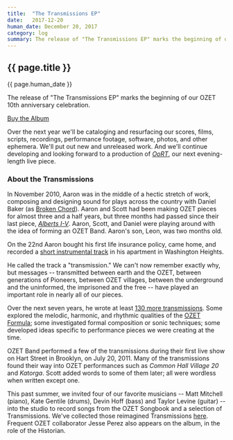 ```yaml
---
title:  "The Transmissions EP"
date:   2017-12-20
human_date: December 20, 2017
category: log
summary: The release of "The Transmissions EP" marks the beginning of our OZET 10th anniversary celebration.
---
```

## {{ page.title }}

{{ page.human_date }}

The release of "The Transmissions EP" marks the beginning of our OZET 10th anniversary celebration.

[Buy the Album](https://ozet.bandcamp.com/album/the-transmissions-ep)

Over the next year we'll be cataloging and resurfacing our scores, films, scripts, recordings, performance footage, software, photos, and other ephemera.  We'll put out new and unreleased work.  And we'll continue developing and looking forward to a production of [*OoRT*](/works/oort/), our next evening-length live piece.

### About the Transmissions

In November 2010, Aaron was in the middle of a hectic stretch of work, composing and designing sound for plays across the country with Daniel Baker (as [Broken Chord](http://brokenchord.us/)).  Aaron and Scott had been making OZET pieces for almost three and a half years, but three months had passed since their last piece, [*Alberts I-V*](/works/alberts/).  Aaron, Scott, and Daniel were playing around with the idea of forming an OZET Band.  Aaron's son, Leon, was two months old.

On the 22nd Aaron bought his first life insurance policy, came home, and recorded a [short instrumental track](https://soundcloud.com/on_the_ozet/t-1002-11-22?in=on_the_ozet/sets/ozet-music-transmissions) in his apartment in Washington Heights.

He called the track a "transmission."  We can't now remember exactly why, but messages -- transmitted between earth and the OZET, between generations of Pioneers, between OZET villages, between the underground and the uninformed, the imprisoned and the free -- have played an important role in nearly all of our pieces.

Over the next seven years, he wrote at least [130 more transmissions](https://soundcloud.com/on_the_ozet/sets/ozet-music-transmissions).  Some explored the melodic, harmonic, and rhythmic qualities of the [OZET Formula](http://ozet.us/assets/scores/ozet-formula.pdf); some investigated formal composition or sonic techniques; some developed ideas specific to performance pieces we were creating at the time.

OZET Band performed a few of the transmissions during their first live show on Hart Street in Brooklyn, on July 20, 2011.  Many of the transmissions found their way into OZET performances such as *Common Hall Village 20* and *Katorga*.  Scott added words to some of them later; all were wordless when written except one.

This past summer, we invited four of our favorite musicians -- Matt Mitchell (piano), Kate Gentile (drums), Devin Hoff (bass) and Taylor Levine (guitar) -- into the studio to record songs from the OZET Songbook and a selection of Transmissions.  We've collected those reimagined Transmissions [here](https://ozet.bandcamp.com/album/the-transmissions-ep).  Frequent OZET collaborator Jesse Perez also appears on the album, in the role of the Historian.
